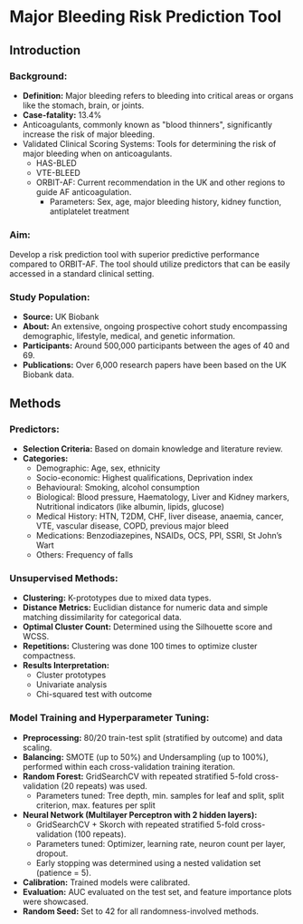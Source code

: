# Major Bleeding Risk Prediction Tool

## Introduction

### Background:
- **Definition:** Major bleeding refers to bleeding into critical areas or organs like the stomach, brain, or joints.
- **Case-fatality:** 13.4%
- Anticoagulants, commonly known as "blood thinners", significantly increase the risk of major bleeding.
- Validated Clinical Scoring Systems: Tools for determining the risk of major bleeding when on anticoagulants.
  - HAS-BLED
  - VTE-BLEED
  - ORBIT-AF: Current recommendation in the UK and other regions to guide AF anticoagulation.
    - Parameters: Sex, age, major bleeding history, kidney function, antiplatelet treatment

### Aim:
Develop a risk prediction tool with superior predictive performance compared to ORBIT-AF. The tool should utilize predictors that can be easily accessed in a standard clinical setting.

### Study Population:
- **Source:** UK Biobank
- **About:** An extensive, ongoing prospective cohort study encompassing demographic, lifestyle, medical, and genetic information.
- **Participants:** Around 500,000 participants between the ages of 40 and 69.
- **Publications:** Over 6,000 research papers have been based on the UK Biobank data.

## Methods

### Predictors:
- **Selection Criteria:** Based on domain knowledge and literature review.
- **Categories:**
  - Demographic: Age, sex, ethnicity
  - Socio-economic: Highest qualifications, Deprivation index
  - Behavioural: Smoking, alcohol consumption
  - Biological: Blood pressure, Haematology, Liver and Kidney markers, Nutritional indicators (like albumin, lipids, glucose)
  - Medical History: HTN, T2DM, CHF, liver disease, anaemia, cancer, VTE, vascular disease, COPD, previous major bleed
  - Medications: Benzodiazepines, NSAIDs, OCS, PPI, SSRI, St John’s Wart
  - Others: Frequency of falls

### Unsupervised Methods:
- **Clustering:** K-prototypes due to mixed data types.
- **Distance Metrics:** Euclidian distance for numeric data and simple matching dissimilarity for categorical data.
- **Optimal Cluster Count:** Determined using the Silhouette score and WCSS.
- **Repetitions:** Clustering was done 100 times to optimize cluster compactness.
- **Results Interpretation:** 
  - Cluster prototypes
  - Univariate analysis
  - Chi-squared test with outcome

### Model Training and Hyperparameter Tuning:
- **Preprocessing:** 80/20 train-test split (stratified by outcome) and data scaling.
- **Balancing:** SMOTE (up to 50%) and Undersampling (up to 100%), performed within each cross-validation training iteration.
- **Random Forest:** GridSearchCV with repeated stratified 5-fold cross-validation (20 repeats) was used.
  - Parameters tuned: Tree depth, min. samples for leaf and split, split criterion, max. features per split
- **Neural Network (Multilayer Perceptron with 2 hidden layers):** 
  - GridSearchCV + Skorch with repeated stratified 5-fold cross-validation (100 repeats).
  - Parameters tuned: Optimizer, learning rate, neuron count per layer, dropout.
  - Early stopping was determined using a nested validation set (patience = 5).
- **Calibration:** Trained models were calibrated.
- **Evaluation:** AUC evaluated on the test set, and feature importance plots were showcased.
- **Random Seed:** Set to 42 for all randomness-involved methods.
